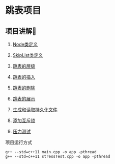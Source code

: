 # 跳表项目

## 项目讲解🙂
1. [Node类定义](https://github.com/pengfeiyan-sustech/SkipList/blob/master/%E9%A1%B9%E7%9B%AE%E8%AE%B2%E8%A7%A3/1.Node%E7%B1%BB%E5%AE%9A%E4%B9%89.md#%E8%B7%B3%E8%A1%A8%E7%9A%84%E5%AE%9A%E4%B9%89)

2. [SkipList类定义](https://github.com/pengfeiyan-sustech/SkipList/blob/master/%E9%A1%B9%E7%9B%AE%E8%AE%B2%E8%A7%A3/2.SkipList%E7%B1%BB%E5%AE%9A%E4%B9%89.md#skiplist%E7%B1%BB%E5%AE%9A%E4%B9%89)

3. [跳表的层级](https://github.com/pengfeiyan-sustech/SkipList/blob/master/%E9%A1%B9%E7%9B%AE%E8%AE%B2%E8%A7%A3/3.%E8%B7%B3%E8%A1%A8%E7%9A%84%E5%B1%82%E7%BA%A7.md#%E8%B7%B3%E8%A1%A8%E7%9A%84%E5%B1%82%E7%BA%A7)

4. [跳表的插入](https://github.com/pengfeiyan-sustech/SkipList/blob/master/%E9%A1%B9%E7%9B%AE%E8%AE%B2%E8%A7%A3/4.%E8%B7%B3%E8%A1%A8%E7%9A%84%E6%8F%92%E5%85%A5.md#%E8%B7%B3%E8%A1%A8%E7%9A%84%E6%8F%92%E5%85%A5)

5. [跳表的删除](https://github.com/pengfeiyan-sustech/SkipList/blob/master/%E9%A1%B9%E7%9B%AE%E8%AE%B2%E8%A7%A3/5.%E8%B7%B3%E8%A1%A8%E7%9A%84%E5%88%A0%E9%99%A4.md#%E8%B7%B3%E8%A1%A8%E7%9A%84%E5%88%A0%E9%99%A4)

6. [跳表的展示](https://github.com/pengfeiyan-sustech/SkipList/blob/master/%E9%A1%B9%E7%9B%AE%E8%AE%B2%E8%A7%A3/6.%E8%B7%B3%E8%A1%A8%E7%9A%84%E5%B1%95%E7%A4%BA.md#%E8%B7%B3%E8%A1%A8%E7%9A%84%E5%B1%95%E7%A4%BA)

7. [生成和读取持久化文件](https://github.com/pengfeiyan-sustech/SkipList/blob/master/%E9%A1%B9%E7%9B%AE%E8%AE%B2%E8%A7%A3/7.%E7%94%9F%E6%88%90%E5%92%8C%E8%AF%BB%E5%8F%96%E6%8C%81%E4%B9%85%E5%8C%96%E6%96%87%E4%BB%B6.md#%E7%94%9F%E6%88%90%E5%92%8C%E8%AF%BB%E5%8F%96%E6%8C%81%E4%B9%85%E5%8C%96%E6%96%87%E4%BB%B6)

8. [添加互斥锁](https://github.com/pengfeiyan-sustech/SkipList/blob/master/%E9%A1%B9%E7%9B%AE%E8%AE%B2%E8%A7%A3/8.%E6%B7%BB%E5%8A%A0%E4%BA%92%E6%96%A5%E9%94%81.md#%E6%B7%BB%E5%8A%A0%E4%BA%92%E6%96%A5%E9%94%81)

9. [压力测试](https://github.com/pengfeiyan-sustech/SkipList/blob/master/%E9%A1%B9%E7%9B%AE%E8%AE%B2%E8%A7%A3/9.%E5%8E%8B%E5%8A%9B%E6%B5%8B%E8%AF%95.md#%E5%8E%8B%E5%8A%9B%E6%B5%8B%E8%AF%95)

项目运行方式
```
g++ --std=c++11 main.cpp -o app -pthread
g++ --std=c++11 stressTest.cpp -o app -pthread
```